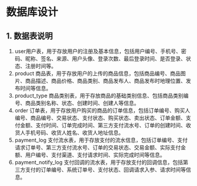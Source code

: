 # 数据库设计

## 1. 数据表说明

1. user用户表，用于存放用户的注册及基本信息，包括用户编号、手机号、密码、昵称、签名、来源、用户头像、登录次数、最后登录时间、是否登录、状态、注册时间等。
2. product 商品表，用于存放用户的上传的商品信息，包括商品编号、商品图片、商品描述、商品价格、商品类别、商品发布人、商品发布时地理位置、发布时间等信息。
3. product_type 商品类别表，用于存放商品的基础类别信息、包括商品类别编号、商品类别名称、状态、创建时间、创建人等信息。
4. order 订单表，用于存放用户购买的商品的订单信息，包括订单编号、购买人编号、商品编号、交易状态、支付状态、购买状态、卖出状态、订单金额、支付金额、支付时间、订单完成时间、第三方支付流水号、订单的创建时间、收货人手机号码、收货人姓名、收货人地址信息。
5. payment_log 支付流水表，用于存放支付的流水信息，包括订单编号、支付请求订单号、第三方支付流水号、订单的交易状态、交易金额、实际支付金额、用户编号、支付渠道、支付请求时间、实际完成时间等信息。
6. payment_notify_log 支付回调的流水表，用于存放支付的回调信息，包括第三方支付的订单编号、系统订单号、支付状态、回调请求入参、请求时间等信息。